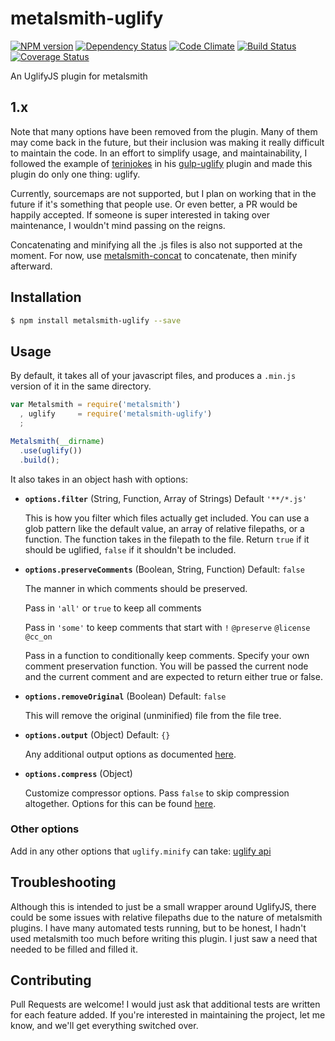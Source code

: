 # metalsmith-uglify

[![NPM version](http://img.shields.io/npm/v/metalsmith-uglify.svg)](https://www.npmjs.org/package/metalsmith-uglify)
[![Dependency Status](http://img.shields.io/gemnasium/ksmithut/metalsmith-uglify.svg)](https://gemnasium.com/ksmithut/metalsmith-uglify)
[![Code Climate](http://img.shields.io/codeclimate/github/ksmithut/metalsmith-uglify.svg)](https://codeclimate.com/github/ksmithut/metalsmith-uglify)
[![Build Status](http://img.shields.io/travis/ksmithut/metalsmith-uglify.svg)](https://travis-ci.org/ksmithut/metalsmith-uglify)
[![Coverage Status](http://img.shields.io/coveralls/ksmithut/metalsmith-uglify.svg)](https://coveralls.io/r/ksmithut/metalsmith-uglify)

An UglifyJS plugin for metalsmith

## 1.x

Note that many options have been removed from the plugin. Many of them may come
back in the future, but their inclusion was making it really difficult to
maintain the code. In an effort to simplify usage, and maintainability, I
followed the example of [terinjokes](https://github.com/terinjokes/) in his
[gulp-uglify](https://github.com/terinjokes/gulp-uglify) plugin and made this
plugin do only one thing: uglify.

Currently, sourcemaps are not supported, but I plan on working that in the
future if it's something that people use. Or even better, a PR would be happily
accepted. If someone is super interested in taking over maintenance, I wouldn't
mind passing on the reigns.

Concatenating and minifying all the .js files is also not supported at the
moment. For now, use
[metalsmith-concat](https://www.npmjs.com/package/metalsmith-concat) to
concatenate, then minify afterward.

## Installation

```bash
$ npm install metalsmith-uglify --save
```

## Usage

By default, it takes all of your javascript files, and produces a `.min.js`
version of it in the same directory.

```javascript
var Metalsmith = require('metalsmith')
  , uglify     = require('metalsmith-uglify')
  ;

Metalsmith(__dirname)
  .use(uglify())
  .build();

```

It also takes in an object hash with options:

- **`options.filter`** (String, Function, Array of Strings) Default `'**/*.js'`

  This is how you filter which files actually get included. You can use a glob
  pattern like the default value, an array of relative filepaths, or a function.
  The function takes in the filepath to the file. Return `true` if it should be
  uglified, `false` if it shouldn't be included.

- **`options.preserveComments`** (Boolean, String, Function) Default: `false`

  The manner in which comments should be preserved.

  Pass in `'all'` or `true` to keep all comments

  Pass in `'some'` to keep comments that start with `!` `@preserve` `@license`
  `@cc_on`

  Pass in a function to conditionally keep comments. Specify your own comment
  preservation function. You will be passed the current node and the current
  comment and are expected to return either true or false.

- **`options.removeOriginal`** (Boolean) Default: `false`

  This will remove the original (unminified) file from the file tree.

- **`options.output`** (Object) Default: `{}`

  Any additional output options as documented
  [here](http://lisperator.net/uglifyjs/codegen).

- **`options.compress`** (Object)

  Customize compressor options. Pass `false` to skip compression altogether.
  Options for this can be found [here](http://lisperator.net/uglifyjs/compress).

### Other options

Add in any other options that `uglify.minify` can take:
[uglify api](https://github.com/mishoo/UglifyJS2)

## Troubleshooting

Although this is intended to just be a small wrapper around UglifyJS, there
could be some issues with relative filepaths due to the nature of metalsmith
plugins. I have many automated tests running, but to be honest, I hadn't used
metalsmith too much before writing this plugin. I just saw a need that needed
to be filled and filled it.

## Contributing

Pull Requests are welcome! I would just ask that additional tests are written
for each feature added. If you're interested in maintaining the project, let me
know, and we'll get everything switched over.
